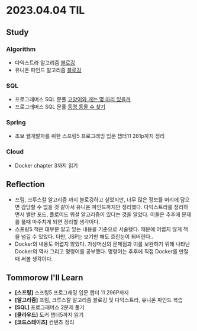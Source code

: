 # 2023.04.04 TIL

## Study
### Algorithm
- 다익스트라 알고리즘 [블로깅](https://memodayoungee.tistory.com/105)
- 유니온 파인드 알고리즘 [블로깅](https://memodayoungee.tistory.com/106)
### SQL
- 프로그래머스 SQL 문풀 [고양이와 개는 몇 마리 있을까](https://school.programmers.co.kr/learn/courses/30/lessons/59040)
- 프로그래머스 SQL 문풀 [동명 동물 수 찾기](https://school.programmers.co.kr/learn/courses/30/lessons/59041)
### Spring
- 초보 웹개발자를 위한 스프링5 프로그래밍 입문 챕터11 281p까지 정리
### Cloud
- Docker chapter 3까지 읽기
## Reflection
- 프림, 크루스칼 알고리즘 까지 블로깅하고 싶었지만, 너무 많은 정보를 머리에 담으면 감당할 수 없을 것 같아서 유니온 파인드까지만 정리했다. 다익스트라를 정리하면서 벨만 포드, 플로이드 워셜 알고리즘이 있다는 것을 알았다. 이들은 추후에 문제를 풀때 마주치게 되면 정리할 생각이다.
- 스프링5 책은 대부분 알고 있는 내용을 기준으로 서술됐다. 때문에 어렵지 않게 책을 넘길 수 있었다. 다만, JSP는 보기만 해도 흐린눈이 되버린다..
- Docker의 내용도 어렵지 않았다. 가상머신의 문제점과 이를 보완하기 위해 나타난 Docker의 역사 그리고 명령어를 공부했다. 명령어는 추후에 직접 Docker를 만질 때 써볼 생각이다.
## Tommorow I'll Learn
- **[스프링]** 스프링5 프로그래밍 입문 챕터 11 296P까지
- **[알고리즘]** 프림, 크루스칼 알고리즘 블로깅 및 다익스트라, 유니온 파인드 복습
- **[SQL]** 프로그래머스 2문제 풀기
- **[클라우드]** 도커 챕터5까지 읽기
- **[코드스테이츠]** 컨텐츠 정리

